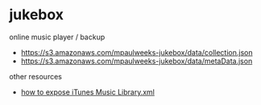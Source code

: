 # jukebox

online music player / backup

- https://s3.amazonaws.com/mpaulweeks-jukebox/data/collection.json
- https://s3.amazonaws.com/mpaulweeks-jukebox/data/metaData.json

other resources

- [how to expose iTunes Music Library.xml](http://osxdaily.com/2018/05/23/itunes-library-xml-file-missing-fix/)
